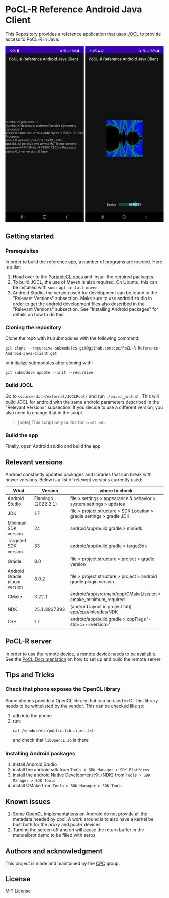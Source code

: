 # PoCL-R Reference Android Java Client

This Repository provides a reference application that uses [JOCL](https://github.com/gpu/JOCL) to provide access to PoCL-R in Java.

<p float="left">
<img src="./images/example_cl_info.jpeg" alt="example_cl_info" width="250"/>
<img src="./images/example_mandelbrot.jpg" alt="example_mandelbrot" width="250"/>
</p>

## Getting started

### Prerequisites
In order to build the reference app, a number of programs are needed. Here is a list:
1. Head over to the [PortableCL docs](http://portablecl.org/docs/html/install.html) and install the required packages. 
2. To build JOCL, the use of Maven is also required. On Ubuntu, this can be installed with `sudo apt install maven`. 
3. Android Studio, the version used for development can be found in the "Relevant Versions" subsection. Make sure to use android studio in order to get the android development files also described in the "Relevant Versions" subsection. See "Installing Android packages" for details on how to do this.

### Cloning the repository
Clone the repo with its submodules with the following command:

```
git clone --recursive-submodules git@github.com:cpc/PoCL-R-Reference-Android-Java-Client.git
```

or initialize submodules after cloning with:

```
git submodule update --init --recursive
```

### Build JOCL
Go to `<source-dir>/external/JOCLRoot/` and run `./build_jocl.sh`. This will build JOCL for android with the same android parameters described in the "Relevant Versions" subsection. If you decide to use a different version, you also need to change that in the script.
> [note]
> This script only builds for `arm64-v8a`

### Build the app
Finally, open Android studio and build the app

## Relevant versions

Android constantly updates packages and libraries that can break with newer versions. Below is a list of relevent versions currently used:


| **What**                      | **Version**             | **where to check**                                                     |
|-------------------------------|-------------------------|------------------------------------------------------------------------|
| Android Studio                | Flamingo (2022.2.1)     | file > settings > appearance & behavior > system settings > updates    |
| JDK                           | 17                      | file > project structure > SDK Location > gradle settings > gradle JDK |
| Minimum SDK version           | 24                      | android/app/build.gradle > minSdk                                      |
| Targeted SDK version          | 33                      | android/app/build.gradle > targetSdk                                   |
| Gradle                        | 8.0                     | file > project structure > project > gradle version                    |
| Android Gradle plugin version | 8.0.2                   | file > project structure > project > android gradle plugin version     |
| CMake                         | 3.22.1                  | android/app/src/main/cpp/CMakeLists.txt > cmake_minimum_required       |
| NDK                           | 25.1.8937393            | (android layout in project tab) app/cpp/inlcudes/NDK                   |
| C++                           | 17                      | android/app/build.gradle > cppFlags '-std=c++\<version\>'              |

## PoCL-R server
In order to use the remote device, a remote device needs to be available. See the [PoCL Documentation](http://portablecl.org/docs/html/remote.html?highlight=remote#remote-driver) on how to set up and build the remote server

## Tips and Tricks

### Check that phone exposes the OpenCL library
Some phones provide a OpenCL library that can be used in C. This library needs to be whitelisted by the vendor. This can be checked like so:
1. adb into the phone
2. run:
    ```
    cat /vendor/etc/public.libraries.txt  
    ```
    and check that `libOpenCL.so` is there


### Installing Android packages

1. install Android Studio
2. install the android sdk from `Tools > SDK Manager > SDK Platforms`
3. install the android Native Development Kit (NDK) from `Tools > SDK Manager > SDK Tools`
4. install CMake from `Tools > SDK Manager > SDK Tools`

## Known issues

1. Some OpenCL implementations on Android do not provide all the metadata needed by pocl. A work around is to also have a kernel be built both for the proxy and pocl-r devices.
2. Turning the screen off and on will cause the return buffer in the mendelbrot demo to be filled with zeros.

## Authors and acknowledgment
This project is made and maintained by the [CPC](https://www.tuni.fi/cpc/index.html) group.

## License

MIT License 
